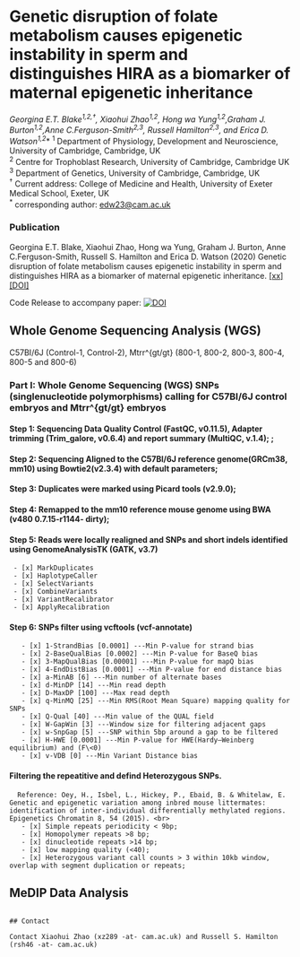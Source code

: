 # Genetic disruption of folate metabolism causes epigenetic instability in sperm and distinguishes HIRA as a biomarker of maternal epigenetic inheritance
**Georgina E.T. Blake<sup>1,2,†</sup>, Xiaohui Zhao<sup>1,2</sup>, Hong wa Yung<sup>1,2</sup>,Graham J. Burton<sup>1,2</sup>,Anne C.Ferguson-Smith<sup>2,3</sup>,
Russell Hamilton<sup>2,3</sup>, and Erica D. Watson<sup>1,2*</sup>**
<sup>1</sup> Department of Physiology, Development and Neuroscience, University of Cambridge, Cambridge, UK <br>
<sup>2</sup> Centre for Trophoblast Research, University of Cambridge, Cambridge UK<br>
<sup>3</sup> Department of Genetics, University of Cambridge, Cambridge, UK<br>
<sup>†</sup> Current address: College of Medicine and Health, University of Exeter Medical School, Exeter, UK<br>
<sup>*</sup> corresponding author: edw23@cam.ac.uk<br>

### Publication ###

Georgina E.T. Blake, Xiaohui Zhao, Hong wa Yung, Graham J. Burton, Anne C.Ferguson-Smith, Russell S. Hamilton and Erica D. Watson (2020) Genetic disruption of folate metabolism causes epigenetic instability in sperm and distinguishes HIRA as a biomarker of maternal epigenetic inheritance. [[xx]](http://www.xx) [[DOI]](https://doi.org/xx)

Code Release to accompany paper: [![DOI](xx)](xx)


## Whole Genome Sequencing Analysis (WGS) <br>
 C57BI/6J (Control-1, Control-2), Mtrr^{gt/gt} (800-1, 800-2, 800-3, 800-4, 800-5 and 800-6)
### Part I: Whole Genome Sequencing (WGS) SNPs (singlenucleotide polymorphisms) calling for C57BI/6J control embryos and Mtrr^{gt/gt} embryos
#### Step 1: Sequencing Data Quality Control (FastQC, v0.11.5), Adapter trimming (Trim_galore, v0.6.4) and report summary (MultiQC, v.1.4); ;
#### Step 2: Sequencing Aligned to the C57Bl/6J reference genome(GRCm38, mm10) using Bowtie2(v2.3.4) with default parameters;
#### Step 3: Duplicates were marked using Picard tools (v2.9.0);
#### Step 4: Remapped to the mm10 reference mouse genome using BWA (v480 0.7.15-r1144- dirty);
#### Step 5: Reads were locally realigned and SNPs and short indels identified using GenomeAnalysisTK (GATK, v3.7) <br>
     - [x] MarkDuplicates
     - [x] HaplotypeCaller
     - [x] SelectVariants
     - [x] CombineVariants
     - [x] VariantRecalibrator
     - [x] ApplyRecalibration
#### Step 6: SNPs filter using vcftools (vcf-annotate) <br>
       - [x] 1-StrandBias [0.0001] ---Min P-value for strand bias
       - [x] 2-BaseQualBias [0.0002] ---Min P-value for BaseQ bias
       - [x] 3-MapQualBias [0.00001] ---Min P-value for mapQ bias
       - [x] 4-EndDistBias [0.0001] ---Min P-value for end distance bias
       - [x] a-MinAB [6] ---Min number of alternate bases
       - [x] d-MinDP [14] ---Min read depth
       - [x] D-MaxDP [100] ---Max read depth
       - [x] q-MinMQ [25] ---Min RMS(Root Mean Square) mapping quality for SNPs
       - [x] Q-Qual [40] ---Min value of the QUAL field
       - [x] W-GapWin [3] ---Window size for filtering adjacent gaps
       - [x] w-SnpGap [5] ---SNP within 5bp around a gap to be filtered
       - [x] H-HWE [0.0001] ---Min P-value for HWE(Hardy–Weinberg equilibrium) and (F\<0)
       - [x] v-VDB [0] ---Min Variant Distance bias
#### Filtering the repeatitive and defind Heterozygous SNPs. <br>
      Reference: Oey, H., Isbel, L., Hickey, P., Ebaid, B. & Whitelaw, E. Genetic and epigenetic variation among inbred mouse littermates: identification of inter-individual differentially methylated regions. Epigenetics Chromatin 8, 54 (2015). <br>
       - [x] Simple repeats periodicity < 9bp;
       - [x] Homopolymer repeats >8 bp;
       - [x] dinucleotide repeats >14 bp;
       - [x] low mapping quality (<40);
       - [x] Heterozygous variant call counts > 3 within 10kb window, overlap with segment duplication or repeats;

## MeDIP Data Analysis <br>



````

## Contact

Contact Xiaohui Zhao (xz289 -at- cam.ac.uk) and Russell S. Hamilton (rsh46 -at- cam.ac.uk)
